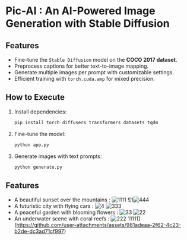 # Pic-AI : An AI-Powered Image Generation with Stable Diffusion

## Features
- Fine-tune the `Stable Diffusion` model on the **COCO 2017 dataset**.
- Preprocess captions for better text-to-image mapping.
- Generate multiple images per prompt with customizable settings.
- Efficient training with `torch.cuda.amp` for mixed precision.

## How to Execute
1. Install dependencies:
   ```bash
   pip install torch diffusers transformers datasets tqdm
2. Fine-tune the model:
   ```bash
   python app.py
3. Generate images with text prompts:
   ```bash
   python generate.py

## Features
- A beautiful sunset over the mountains : 
![1111](https://github.com/user-attachments/assets/37f198bc-18cf-4fb1-ae19-0c4b27f93b07)
![1![444](https://github.com/user-attachments/assets/88161395-aabf-4ffb-8d29-c2e28185f15b)
- A futuristic city with flying cars :
![4](https://github.com/user-attachments/assets/accdf2ed-35b2-42b7-a3bb-9923424870b6)
![333](https://github.com/user-attachments/assets/b9fceb21-9be3-4359-83b1-c3bbc4b406a2)
- A peaceful garden with blooming flowers :
![33](https://github.com/user-attachments/assets/111d8fd4-982c-4e0b-95da-6fa835293b51)
![22](https://github.com/user-attachments/assets/2891925e-0b22-43a9-96e2-672692dbd067)
- An underwater scene with coral reefs :
![222](https://github.com/user-attachments/assets/7937532f-3764-43ec-80f3-37d9ec49d1ca)
11111](https://github.com/user-attachments/assets/981adeaa-2f62-4c23-b2de-dc3ad71cf997)
